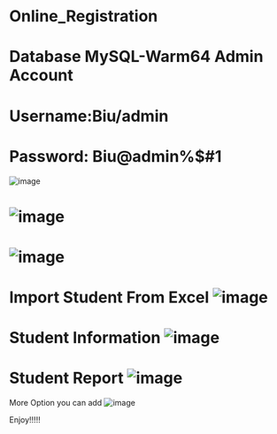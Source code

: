 # Online_Registration
Database MySQL-Warm64
Admin Account
==========================================================================================================================================================================================================================================================
Username:Biu/admin
==========================================================================================================================================================================================================================================================
Password: Biu@admin%$#1
==========================================================================================================================================================================================================================================================
![image](https://github.com/ZensYing/Online_Registration/assets/121934976/58769271-160f-49af-99dd-84c0e382d9bf)

![image](https://github.com/ZensYing/Online_Registration/assets/121934976/1837595b-97ba-464b-9204-070a3c7cf47f)
==========================================================================================================================================================================================================================================================
![image](https://github.com/ZensYing/Online_Registration/assets/121934976/fa7ad31a-24f8-4b15-9f69-b6e9a462731d)
==========================================================================================================================================================================================================================================================
Import Student From Excel
![image](https://github.com/ZensYing/Online_Registration/assets/121934976/27ac0a7d-5c30-4a4e-b0d3-20d8646d05dd)
================================================================================================================================================================================================================================
Student Information
![image](https://github.com/ZensYing/Online_Registration/assets/121934976/dba6283d-d836-44a5-afce-daa3b8f9a456)
================================================================================================================================================================================================================================
Student Report 
![image](https://github.com/ZensYing/Online_Registration/assets/121934976/9efed359-1e1d-44d2-8340-3e5e1420b9dc)
================================================================================================================================================================================================================================
More Option you can add
![image](https://github.com/ZensYing/Online_Registration/assets/121934976/d1c88342-818c-4daa-8f26-fdea2e2b2f5a)

Enjoy!!!!!
